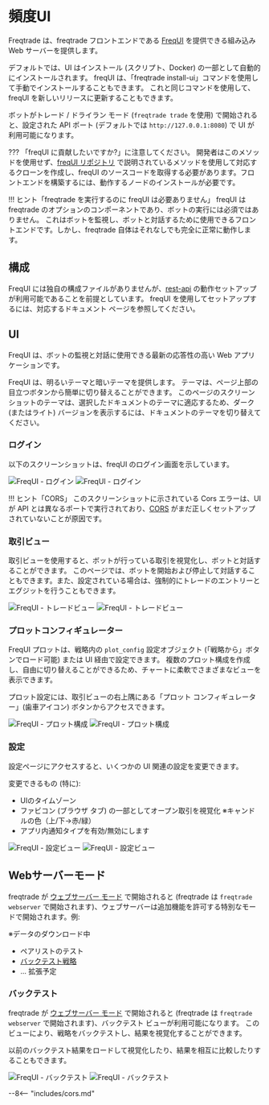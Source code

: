 # 頻度UI

Freqtrade は、freqtrade フロントエンドである [FreqUI](https://github.com/freqtrade/frequi) を提供できる組み込み Web サーバーを提供します。

デフォルトでは、UI はインストール (スクリプト、Docker) の一部として自動的にインストールされます。
freqUI は、「freqtrade install-ui」コマンドを使用して手動でインストールすることもできます。
これと同じコマンドを使用して、freqUI を新しいリリースに更新することもできます。

ボットがトレード / ドライラン モード (`freqtrade trade` を使用) で開始されると、設定された API ポート (デフォルトでは `http://127.0.0.1:8080`) で UI が利用可能になります。

??? 「freqUI に貢献したいですか?」に注意してください。
    開発者はこのメソッドを使用せず、[freqUI リポジトリ](https://github.com/freqtrade/frequi) で説明されているメソッドを使用して対応するクローンを作成し、freqUI のソースコードを取得する必要があります。フロントエンドを構築するには、動作するノードのインストールが必要です。

!!! ヒント「freqtrade を実行するのに freqUI は必要ありません」
    freqUI は freqtrade のオプションのコンポーネントであり、ボットの実行には必須ではありません。
    これはボットを監視し、ボットと対話するために使用できるフロントエンドです。しかし、freqtrade 自体はそれなしでも完全に正常に動作します。

## 構成

FreqUI には独自の構成ファイルがありませんが、[rest-api](rest-api.md) の動作セットアップが利用可能であることを前提としています。
freqUI を使用してセットアップするには、対応するドキュメント ページを参照してください。

## UI

FreqUI は、ボットの監視と対話に使用できる最新の応答性の高い Web アプリケーションです。

FreqUI は、明るいテーマと暗いテーマを提供します。
テーマは、ページ上部の目立つボタンから簡単に切り替えることができます。
このページのスクリーンショットのテーマは、選択したドキュメントのテーマに適応するため、ダーク (またはライト) バージョンを表示するには、ドキュメントのテーマを切り替えてください。

### ログイン

以下のスクリーンショットは、freqUI のログイン画面を示しています。

![FreqUI - ログイン](assets/frequi-login-CORS.png#only-dark)
![FreqUI - ログイン](assets/frequi-login-CORS-light.png#only-light)

!!! ヒント「CORS」
    このスクリーンショットに示されている Cors エラーは、UI が API とは異なるポートで実行されており、[CORS](#cors) がまだ正しくセットアップされていないことが原因です。

### 取引ビュー

取引ビューを使用すると、ボットが行っている取引を視覚化し、ボットと対話することができます。
このページでは、ボットを開始および停止して対話することもできます。また、設定されている場合は、強制的にトレードのエントリーとエグジットを行うこともできます。

![FreqUI - トレードビュー](assets/freqUI-trade-pane-dark.png#only-dark)
![FreqUI - トレードビュー](assets/freqUI-trade-pane-light.png#only-light)

### プロットコンフィギュレーター

FreqUI プロットは、戦略内の `plot_config` 設定オブジェクト (「戦略から」ボタンでロード可能) または UI 経由で設定できます。
複数のプロット構成を作成し、自由に切り替えることができるため、チャートに柔軟でさまざまなビューを表示できます。

プロット設定には、取引ビューの右上隅にある「プロット コンフィギュレーター」(歯車アイコン) ボタンからアクセスできます。

![FreqUI - プロット構成](assets/freqUI-plot-configurator-dark.png#only-dark)
![FreqUI - プロット構成](assets/freqUI-plot-configurator-light.png#only-light)

### 設定

設定ページにアクセスすると、いくつかの UI 関連の設定を変更できます。

変更できるもの (特に):

* UIのタイムゾーン
* ファビコン (ブラウザ タブ) の一部としてオープン取引を視覚化
※キャンドルの色（上/下→赤/緑）
* アプリ内通知タイプを有効/無効にします

![FreqUI - 設定ビュー](assets/frequi-settings-dark.png#only-dark)
![FreqUI - 設定ビュー](assets/frequi-settings-light.png#only-light)

## Webサーバーモード

freqtrade が [ウェブサーバー モード](utils.md#webserver-mode) で開始されると (freqtrade は `freqtrade webserver` で開始されます)、ウェブサーバーは追加機能を許可する特別なモードで開始されます。例:

※データのダウンロード中
* ペアリストのテスト
* [バックテスト戦略](#backtesting)
* ... 拡張予定

### バックテスト

freqtrade が [ウェブサーバー モード](utils.md#webserver-mode) で開始されると (freqtrade は `freqtrade webserver` で開始されます)、バックテスト ビューが利用可能になります。
このビューにより、戦略をバックテストし、結果を視覚化することができます。

以前のバックテスト結果をロードして視覚化したり、結果を相互に比較したりすることもできます。

![FreqUI - バックテスト](assets/freqUI-backtesting-dark.png#only-dark)
![FreqUI - バックテスト](assets/freqUI-backtesting-light.png#only-light)


--8<-- "includes/cors.md"
